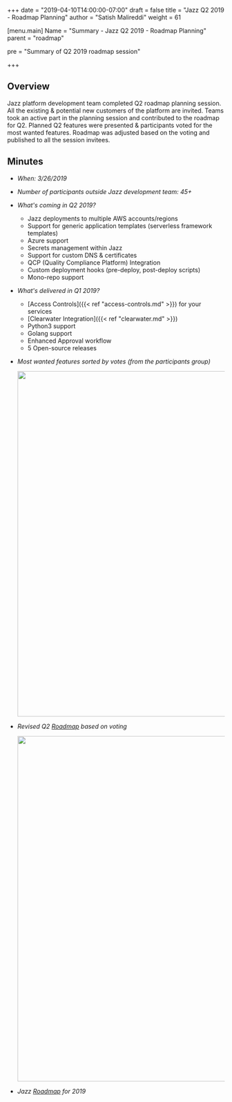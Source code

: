
+++
date = "2019-04-10T14:00:00-07:00"
draft = false
title = "Jazz Q2 2019 - Roadmap Planning"
author = "Satish Malireddi"
weight = 61

[menu.main]
Name = "Summary - Jazz Q2 2019 - Roadmap Planning"
parent = "roadmap"

pre = "Summary of Q2 2019 roadmap session"

+++
<!-- Add a short description in the pre field inside menu -->

## Overview

Jazz platform development team completed Q2 roadmap planning session. All the existing & potential new customers of the platform are invited. Teams took an active part in the planning session and contributed to the roadmap for Q2. Planned Q2 features were presented & participants voted for the most wanted features. Roadmap was adjusted based on the voting and published to all the session invitees.

## Minutes

- *When: 3/26/2019*

- *Number of participants outside Jazz development team: 45+*

- *What's coming in Q2 2019?*
  - Jazz deployments to multiple AWS accounts/regions
  - Support for generic application templates (serverless framework templates)
  - Azure support
  - Secrets management within Jazz
  - Support for custom DNS & certificates
  - QCP (Quality Compliance Platform) Integration
  - Custom deployment hooks (pre-deploy, post-deploy scripts)
  - Mono-repo support

- *What's delivered in Q1 2019?*
  - [Access Controls]({{< ref "access-controls.md" >}}) for your services
  - [Clearwater Integration]({{< ref "clearwater.md" >}})
  - Python3 support
  - Golang support
  - Enhanced Approval workflow
  - 5 Open-source releases
  
- *Most wanted features sorted by votes (from the participants group)*

    <img src='/content/product/roadmap/q2-2019-roadmap-planning-votes.png' width='800px'>

- *Revised Q2 [Roadmap](https://rally1.rallydev.com/#/184770457944/portfolioitemstreegrid) based on voting*

    <img src='/content/product/roadmap/q2-2019-roadmap-final.png' width='800px'></a>


  
- *Jazz [Roadmap](https://tmobileusa.sharepoint.com/:p:/s/tpd_tt/teams/cst/EZGG2sTjYspCrVLb_C7-JzIBR98khfZyN6FTMh7K9G4JbQ?e=cW4O63) for 2019*


<br/>
